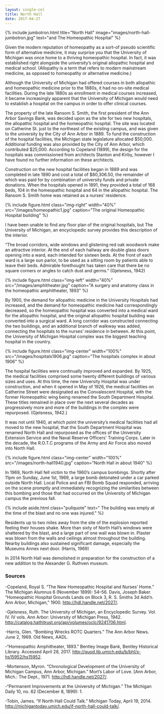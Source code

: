 ```yaml
---
layout: single-col
title: North Hall
date: 2017-04-27
---
```

{% include jumbotron.html title="North Hall" image="images/north-hall-jumbotron.jpg" text="and The Homeopathic Hospital" %}

Given the modern reputation of homeopathy as a sort-of pseudo scientific form of alternative medicine, it may surprise you that the University of Michigan was once home to a thriving homeopathic hospital. In fact, it was established right alongside the university’s original allopathic hospital and medical school. (Allopathy is a term that refers to modern mainstream medicine, as opposed to homeopathy or alternative medicine.)

Although the University of Michigan had offered courses in both allopathic and homeopathic medicine prior to the 1880s, it had no on-site medical facilities. During the late 1880s as enrollment in medical courses increased, it became increasingly apparent that the University of Michigan would need to establish a hospital on the campus in order to offer clinical courses.

The property of the late Ransom S. Smith, the first president of the Ann Arbor Savings Bank, was decided upon as the site for two new hospitals, the allopathic hospital and the homeopathic hospital. The site was located on Catherine St. just to the northeast of the existing campus, and was given to the university by the City of Ann Arbor in 1889. To fund the construction of the hospital facilities, the Michigan state legislature allocated $50,000. Additional funding was also provided by the City of Ann Arbor, which contributed $25,000. According to Copeland (1899), the design for the hospitals was commissioned from architects Stanton and Kirby, however I have found no further information on these architects.

Construction on the new hospital facilities began in 1889 and was completed in late 1890 and cost a total of $80,306.50, the remainder of which was paid for by combination of university funds and private donations. When the hospitals opened in 1891, they provided a total of 168 beds, 104 in the homeopathic hospital and 64 in the allopathic hospital. The Ransom S. Smith home was retained as a nurses’ residence.

{% include figure.html class="img-right" width="40%" src="/images/homeopathic1.jpg" caption="The original Homeopathic Hospital building" %}

I have been unable to find any floor plan of the original hospitals, but The University of Michigan, an encyclopedic survey provides this description of the interior.

“The broad corridors, wide windows and glistening red oak woodwork make an attractive interior. At the end of each hallway are double glass doors opening into a ward, each intended for sixteen beds. At the front of each ward is a large sun parlor, to be used as a sitting room by patients able to leave their beds. Admirable forethought has taken care that there be no square corners or angles to catch dust and germs.” (Gjelsness, 1942)

{% include figure.html class="img-left" width="40%" src="/images/amphitheater.jpg" caption="A surgery and anatomy class in the homeopathic amphitheater, 1893" %}

By 1900, the demand for allopathic medicine in the University Hospitals had increased, and the demand for homeopathic medicine had correspondingly decreased, so the homeopathic hospital was converted into a medical ward for the allopathic hospital, and the original allopathic hospital building was converted into a surgical ward. A long corridor was constructed connecting the two buildings, and an additional branch of walkway was added, connecting the hospitals to the nurses’ residence in between. At this point, the University of Michigan Hospital complex was the biggest teaching hospital in the country.

{% include figure.html class="img-center" width="100%" src="/images/hospitals1906.jpg" caption="The hospitals complex in about 1906" %}

The hospital facilities were continually improved and expanded. By 1925, the medical facilities comprised some twenty different buildings of various sizes and uses. At this time, the new University Hospital was under construction, and when it opened in May of 1926, the medical facilities on Catherine Street were designated as the Convalescent Hospital, with the former Homeopathic wing being renamed the South Department Hospital. These titles remained in place over the next several decades as progressively more and more of the buildings in the complex were repurposed. (Gjelsness, 1942.)

It was not until 1940, at which point the university’s medical facilities had all moved to the new hospital, that the South Department Hospital was renamed North Hall and repurposed as the offices of the University Extension Service and the Naval Reserve Officers' Training Corps. Later in the decade, the R.O.T.C programs of the Army and Air Force also moved into North Hall.

{% include figure.html class="img-center" width="100%" src="/images/north-hall1940.jpg" caption="North Hall in about 1940" %}

In 1969, North Hall fell victim to the 1960’s campus bombings. Shortly after 11pm on Sunday, June 1st, 1969, a large bomb detonated under a car parked outside North Hall. Local Police and an FBI Bomb Squad responded, arriving on the scene promptly and immediately recognizing the similarities between this bombing and those that had occurred on the University of Michigan campus the previous fall.

{% include aside.html class="pullquote" text=" The building was empty at the time of the blast and no one was injured." %}

Residents up to two miles away from the site of the explosion reported feeling their houses shake. More than sixty of North Hall’s windows were shattered by the blast, and a large part of one wall was blown in. Plaster was blown from the walls and ceilings almost throughout the building. Nearby buildings also sustained significant damage, especially the Museums Annex next door. (Harris, 1969)

In 2014 North Hall was demolished in preparation for the construction of a new addition to the Alexander G. Ruthven museum.

### Sources

-Copeland, Royal S. “The New Homeopathic Hospital and Nurses’ Home.” The Michigan Alumnus 6 (November 1899): 54–56.
Davis, Joseph Baker. “Homeopathic Hospital Grounds Lands on Block 3, R. S. Smiths 3d Add’n. Ann Arbor, Michigan,” 1900. http://hdl.handle.net/2027/.

-Gjelsness, Ruth. The University of Michigan, an Encyclopedic Survey. Vol. IV. IV vols. Ann Arbor: University of Michigan Press, 1942. http://catalog.hathitrust.org/api/volumes/oclc/9241706.html.

-Harris, Glen. “Bombing Wrecks ROTC Quarters.” The Ann Arbor News. June 2, 1969. Old News, AADL.

-“Homeopathic Amphitheater, 1893.” Bentley Image Bank, Bentley Historical Library. Accessed April 28, 2017. http://quod.lib.umich.edu/b/bhl/x-hs15952/hs15952.

-Mortenson, Myron. “Chronological Development of the University of Michigan Campus, Ann Arbor, Michigan.” Mort’s Labor of Love. [Ann Arbor, Mich.: The Dept., 1971. http://hdl.handle.net/2027/.

-“Permanent Improvements at the University of Michigan.” The Michigan Daily 10, no. 62 (December 8, 1899): 1.

-Tobin, James. “If North Hall Could Talk.” Michigan Today, April 19, 2014. http://michigantoday.umich.edu/if-north-hall-could-talk/.
